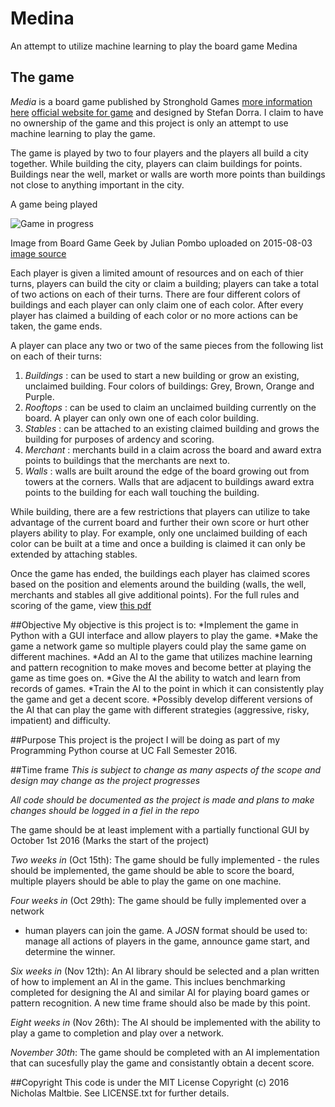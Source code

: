 # Medina
An attempt to utilize machine learning to play the board game Medina

## The game
*Media* is a board game published by Stronghold Games 
[more information here](https://boardgamegeek.com/boardgame/167270/medina-second-edition) 
[official website for game](https://strongholdgames.com/store/board-games/medina/)
and designed by Stefan Dorra. I claim to have no ownership of the game and this 
project is only an attempt to use machine learning to play the game.

The game is played by two to four players and the players all build a city 
together. While building the city, players can claim buildings for points. 
Buildings near the well, market or walls are worth more points than buildings 
not close to anything important in the city. 

A game being played

![Game in progress](https://cf.geekdo-images.com/images/pic2613390_md.jpg)

Image from Board Game Geek by Julian Pombo uploaded on 2015-08-03
[image source](https://boardgamegeek.com/image/2613390/medina-second-edition?size=medium)

Each player is given a limited amount of resources and on each of thier turns, 
players can build the city or claim a building; players can take a total of two 
actions on each of their turns. There are four different colors of buildings and 
each player can only claim one of each color. After every player has claimed a 
building of each color or no more actions can be taken, the game ends.

A player can place any two or two of the same pieces from the following list on 
each of their turns:
1. _Buildings_ : can be used to start a new building or grow an existing, 
unclaimed building. Four colors of buildings: Grey, Brown, Orange and Purple.
2. _Rooftops_ : can be used to claim an unclaimed building currently on the 
board. A player can only own one of each color building.
3. _Stables_ : can be attached to an existing claimed building and grows the 
building for purposes of ardency and scoring.
4. _Merchant_ : merchants build in a claim across the board and award extra 
points to buildings that the merchants are next to.
5. _Walls_ : walls are built around the edge of the board growing out from 
towers at the corners. Walls that are adjacent to buildings award extra points 
to the building for each wall touching the building. 

While building, there are a few restrictions that players can utilize to take 
advantage of the current board and further their own score or hurt other players 
ability to play. For example, only one unclaimed building of each color can be 
built at a time and once a building is claimed it can only be extended by 
attaching stables.

Once the game has ended, the buildings each player has claimed scores based on 
the position and elements around the building (walls, the well, merchants and 
stables all give additional points). For the full rules and scoring of the game, 
view [this pdf](http://www.boardspace.net/medina/english/WGG_Medina_Rules_GB_Web.pdf)

##Objective
My objective is this project is to:
*Implement the game in Python with a GUI interface and allow players to play 
the game.
*Make the game a network game so multiple players could play the same game on 
different machines.
*Add an AI to the game that utilizes machine learning and pattern recognition 
to make moves and become better at playing the game as time goes on.
*Give the AI the ability to watch and learn from records of games.
*Train the AI to the point in which it can consistently play the game and get 
a decent score.
*Possibly develop different versions of the AI that can play the game with 
different strategies (aggressive, risky, impatient) and difficulty.

##Purpose
This project is the project I will be doing as part of my Programming Python 
course at UC Fall Semester 2016.

##Time frame
*This is subject to change as many aspects of the scope and design may change 
as the project progresses*

*All code should be documented as the project is made and plans to make changes 
should be logged in a fiel in the repo*

The game should be at least implement with a partially functional GUI by October 
1st 2016 (Marks the start of the project)

_Two weeks in_ (Oct 15th): The game should be fully implemented - the rules 
should be implemented, the game should be able to score the board, multiple 
players should be able to play the game on one machine.

_Four weeks in_ (Oct 29th): The game should be fully implemented over a network 
- human players can join the game. A _JOSN_ format should be used to: manage all 
actions of players in the game, announce game start, and determine the winner.

_Six weeks in_ (Nov 12th): An AI library should be selected and a plan written 
of how to implement an AI in the game. This inclues benchmarking completed for 
designing the AI and similar AI for playing board games or pattern recognition. 
A new time frame should also be made by this point.

_Eight weeks in_ (Nov 26th): The AI should be implemented with the ability to 
play a game to completion and play over a network.

_November 30th_: The game should be completed with an AI implementation that 
can sucesfully play the game and consistantly obtain a decent score.

##Copyright
This code is under the MIT License Copyright (c) 2016 Nicholas Maltbie. See 
LICENSE.txt for further details.
